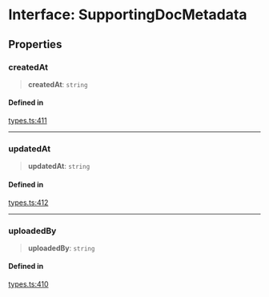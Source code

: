# Interface: SupportingDocMetadata

## Properties

### createdAt

> **createdAt**: `string`

#### Defined in

[types.ts:411](https://github.com/monerium/js-monorepo/blob/bdb556f177407a98459f8edb039e31cf37d07d7a/packages/sdk/src/types.ts#L411)

***

### updatedAt

> **updatedAt**: `string`

#### Defined in

[types.ts:412](https://github.com/monerium/js-monorepo/blob/bdb556f177407a98459f8edb039e31cf37d07d7a/packages/sdk/src/types.ts#L412)

***

### uploadedBy

> **uploadedBy**: `string`

#### Defined in

[types.ts:410](https://github.com/monerium/js-monorepo/blob/bdb556f177407a98459f8edb039e31cf37d07d7a/packages/sdk/src/types.ts#L410)
